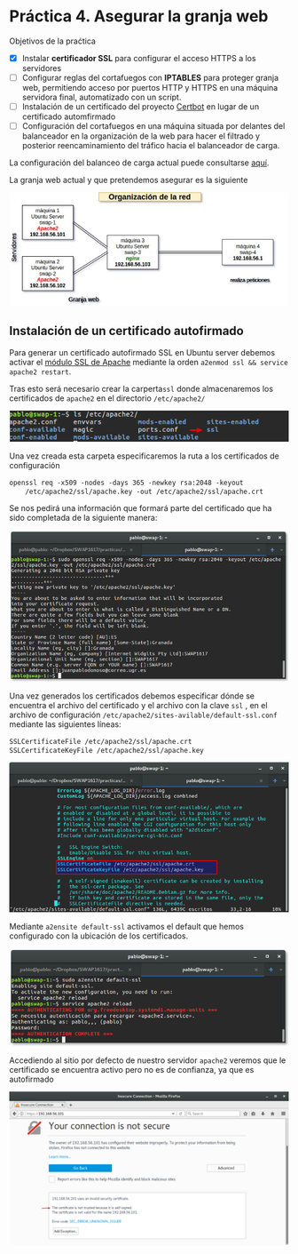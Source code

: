 # Práctica 4. Asegurar la granja web 

Objetivos de la praćtica 

- [x] Instalar **certificador SSL** para configurar el acceso HTTPS a los servidores
- [ ] Configurar reglas del cortafuegos con **IPTABLES** para proteger granja web, permitiendo acceso por puertos HTTP y HTTPS en una máquina servidora final, automatizado con un script.
- [ ] Instalación de un certificado del proyecto [Certbot](https://github.com/certbot/certbot) en lugar de un certificado automfirmado
- [ ] Configuración del cortafuegos en una máquina situada por delantes del balanceador en la organización de la web para hacer el filtrado y posterior reencaminamiento del tráfico hacia el balanceador de carga. 

La configuración del balanceo de carga actual puede consultarse [aquí](https://github.com/juanpablodonoso/SWAP1617/tree/master/practicas/Practica3). 

La granja web actual y que pretendemos asegurar es la siguiente

![](../Practica3/img/red_ponderado.jpg)

## Instalación de un certificado autofirmado 

Para generar un certificado autofirmado SSL en Ubuntu server debemos activar el [módulo SSL de Apache](https://httpd.apache.org/docs/2.4/mod/mod_ssl.html) mediante la orden `a2enmod ssl && service apache2 restart`. 

Tras esto será necesario crear la carperta`ssl` donde almacenaremos los certificados de `apache2` en el directorio `/etc/apache2/` 

![](img/ssl_carpeta_certificados.png)

Una vez creada esta carpeta especificaremos la ruta a los certificados de configuración

```openssl req -x509 -nodes -days 365 -newkey rsa:2048 -keyout
openssl req -x509 -nodes -days 365 -newkey rsa:2048 -keyout 
	/etc/apache2/ssl/apache.key -out /etc/apache2/ssl/apache.crt
```

 Se nos pedirá una información que formará parte del certificado que ha sido completada de la siguiente manera: 

![](img/conf_ssl.png)

Una vez generados los certificados debemos especificar dónde se encuentra el archivo del certificado y el archivo con la clave `ssl` , en el archivo de configuración `/etc/apache2/sites-avilable/default-ssl.conf`  mediante las siguientes líneas: 

```
SSLCertificateFile /etc/apache2/ssl/apache.crt
SSLCertificateKeyFile /etc/apache2/ssl/apache.key
```

![](img/default_ssl_conf.png)

Mediante `a2ensite default-ssl` activamos el default que hemos configurado con la ubicación de los certificados. 

![](img/ssl_activar_default.png)

Accediendo al sitio por defecto de nuestro servidor `apache2` veremos que le certificado se encuentra activo pero no es de confianza, ya que es autofirmado

![](img/ssl_selfsigned.png)